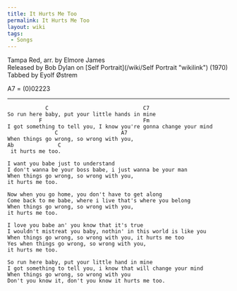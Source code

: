 ```yaml
---
title: It Hurts Me Too
permalink: It Hurts Me Too
layout: wiki
tags:
 - Songs
---
```


Tampa Red, arr. by Elmore James  
Released by Bob Dylan on [Self Portrait](/wiki/Self Portrait "wikilink")
(1970)  
Tabbed by Eyolf Østrem

A7 = (0)02223

* * * * *

                C                              C7
    So run here baby, put your little hands in mine
              F                                Fm
    I got something to tell you, I know you're gonna change your mind
                   C                    A7
    When things go wrong, so wrong with you,
    Ab              C
     it hurts me too.

    I want you babe just to understand
    I don't wanna be your boss babe, i just wanna be your man
    When things go wrong, so wrong with you,
    it hurts me too.

    Now when you go home, you don't have to get along
    Come back to me babe, where i live that's where you belong
    When things go wrong, so wrong with you,
    it hurts me too.

    I love you babe an' you know that it's true
    I wouldn't mistreat you baby, nothin' in this world is like you
    When things go wrong, so wrong with you, it hurts me too
    Yes when things go wrong, so wrong with you,
    it hurts me too.

    So run here baby, put your little hand in mine
    I got something to tell you, i know that will change your mind
    When things go wrong, so wrong with you
    Don't you know it, don't you know it hurts me too.
